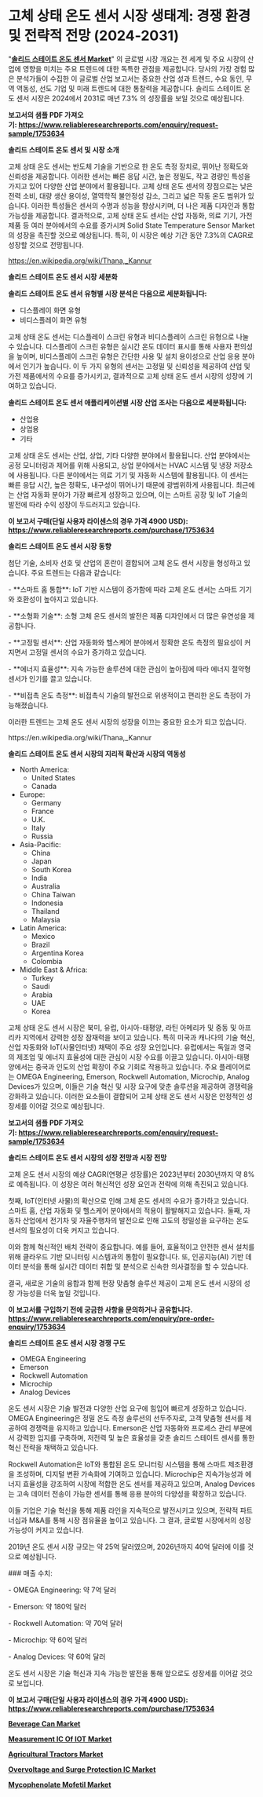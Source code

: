 <p><h1>고체 상태 온도 센서 시장 생태계: 경쟁 환경 및 전략적 전망 (2024-2031)</h1></p><p>"<strong><a href="https://www.reliableresearchreports.com/solid-state-temperature-sensor-r1753634?utm_campaign=105&utm_medium=7&utm_source=Github&utm_content=ia&utm_term=02102024&utm_id=solid-state-temperature-sensor">솔리드 스테이트 온도 센서 Market</a></strong>" 의 글로벌 시장 개요는 전 세계 및 주요 시장의 산업에 영향을 미치는 주요 트렌드에 대한 독특한 관점을 제공합니다. 당사의 가장 경험 많은 분석가들이 수집한 이 글로벌 산업 보고서는 중요한 산업 성과 트렌드, 수요 동인, 무역 역동성, 선도 기업 및 미래 트렌드에 대한 통찰력을 제공합니다. 솔리드 스테이트 온도 센서 시장은 2024에서 2031로 매년 7.3% 의 성장률을 보일 것으로 예상됩니다.</p>
<p><strong>보고서의 샘플 PDF 가져오기:&nbsp;<a href="https://www.reliableresearchreports.com/enquiry/request-sample/1753634?utm_campaign=105&utm_medium=7&utm_source=Github&utm_content=ia&utm_term=02102024&utm_id=solid-state-temperature-sensor">https://www.reliableresearchreports.com/enquiry/request-sample/1753634</a></strong></p>
<p><strong>솔리드 스테이트 온도 센서 및 시장 소개</strong></p>
<p><p>고체 상태 온도 센서는 반도체 기술을 기반으로 한 온도 측정 장치로, 뛰어난 정확도와 신뢰성을 제공합니다. 이러한 센서는 빠른 응답 시간, 높은 정밀도, 작고 경량인 특성을 가지고 있어 다양한 산업 분야에서 활용됩니다. 고체 상태 온도 센서의 장점으로는 낮은 전력 소비, 대량 생산 용이성, 열역학적 불안정성 감소, 그리고 넓은 작동 온도 범위가 있습니다. 이러한 특성들은 센서의 수명과 성능을 향상시키며, 더 나은 제품 디자인과 통합 가능성을 제공합니다. 결과적으로, 고체 상태 온도 센서는 산업 자동화, 의료 기기, 가전 제품 등 여러 분야에서의 수요를 증가시켜 Solid State Temperature Sensor Market의 성장을 촉진할 것으로 예상됩니다. 특히, 이 시장은 예상 기간 동안 7.3%의 CAGR로 성장할 것으로 전망됩니다.</p></p>
<p><a href="https://en.wikipedia.org/wiki/Thana,_Kannur?utm_campaign=105&utm_medium=7&utm_source=Github&utm_content=ia&utm_term=02102024&utm_id=solid-state-temperature-sensor">https://en.wikipedia.org/wiki/Thana,_Kannur</a></p>
<p><strong>솔리드 스테이트 온도 센서 시장 세분화</strong></p>
<p><strong>솔리드 스테이트 온도 센서 유형별 시장 분석은 다음으로 세분화됩니다:</strong></p>
<p><ul><li>디스플레이 화면 유형</li><li>비디스플레이 화면 유형</li></ul></p>
<p><p>고체 상태 온도 센서는 디스플레이 스크린 유형과 비디스플레이 스크린 유형으로 나눌 수 있습니다. 디스플레이 스크린 유형은 실시간 온도 데이터 표시를 통해 사용자 편의성을 높이며, 비디스플레이 스크린 유형은 간단한 사용 및 설치 용이성으로 산업 응용 분야에서 인기가 높습니다. 이 두 가지 유형의 센서는 고정밀 및 신뢰성을 제공하여 산업 및 가전 제품에서의 수요를 증가시키고, 결과적으로 고체 상태 온도 센서 시장의 성장에 기여하고 있습니다.</p></p>
<p><strong>솔리드 스테이트 온도 센서 애플리케이션별 시장 산업 조사는 다음으로 세분화됩니다:</strong></p>
<p><ul><li>산업용</li><li>상업용</li><li>기타</li></ul></p>
<p><p>고체 상태 온도 센서는 산업, 상업, 기타 다양한 분야에서 활용됩니다. 산업 분야에서는 공정 모니터링과 제어를 위해 사용되고, 상업 분야에서는 HVAC 시스템 및 냉장 저장소에 사용됩니다. 다른 분야에서는 의료 기기 및 자동화 시스템에 활용됩니다. 이 센서는 빠른 응답 시간, 높은 정확도, 내구성이 뛰어나기 때문에 광범위하게 사용됩니다. 최근에는 산업 자동화 분야가 가장 빠르게 성장하고 있으며, 이는 스마트 공장 및 IoT 기술의 발전에 따라 수익 성장이 두드러지고 있습니다.</p></p>
<p><strong>이 보고서 구매(단일 사용자 라이센스의 경우 가격 4900 USD): <a href="https://www.reliableresearchreports.com/purchase/1753634?utm_campaign=105&utm_medium=7&utm_source=Github&utm_content=ia&utm_term=02102024&utm_id=solid-state-temperature-sensor">https://www.reliableresearchreports.com/purchase/1753634</a></strong></p>
<p><strong>솔리드 스테이트 온도 센서 시장 동향</strong></p>
<p><p>첨단 기술, 소비자 선호 및 산업의 혼란이 결합되어 고체 온도 센서 시장을 형성하고 있습니다. 주요 트렌드는 다음과 같습니다:</p><p>- **스마트 홈 통합**: IoT 기반 시스템이 증가함에 따라 고체 온도 센서는 스마트 기기와 호환성이 높아지고 있습니다.</p><p>- **소형화 기술**: 소형 고체 온도 센서의 발전은 제품 디자인에서 더 많은 유연성을 제공합니다.</p><p>- **고정밀 센서**: 산업 자동화와 헬스케어 분야에서 정확한 온도 측정의 필요성이 커지면서 고정밀 센서의 수요가 증가하고 있습니다.</p><p>- **에너지 효율성**: 지속 가능한 솔루션에 대한 관심이 높아짐에 따라 에너지 절약형 센서가 인기를 끌고 있습니다.</p><p>- **비접촉 온도 측정**: 비접촉식 기술의 발전으로 위생적이고 편리한 온도 측정이 가능해졌습니다.</p><p>이러한 트렌드는 고체 온도 센서 시장의 성장을 이끄는 중요한 요소가 되고 있습니다.</p></p>
<p>https://en.wikipedia.org/wiki/Thana,_Kannur</p>
<p><strong>솔리드 스테이트 온도 센서 시장의 지리적 확산과 시장의 역동성</strong></p>
<p><ul>
    <li>
        North America:
        <ul>
            <li>United States</li>
            <li>Canada</li>
        </ul>
    </li>
    <li>
        Europe:
        <ul>
            <li>Germany</li>
            <li>France</li>
            <li>U.K.</li>
            <li>Italy</li>
            <li>Russia</li>
        </ul>
    </li>
    <li>
        Asia-Pacific:
        <ul>
            <li>China</li>
            <li>Japan</li>
            <li>South Korea</li>
            <li>India</li>
            <li>Australia</li>
            <li>China Taiwan</li>
            <li>Indonesia</li>
            <li>Thailand</li>
            <li>Malaysia</li>
        </ul>
    </li>
    <li>
        Latin America:
        <ul>
            <li>Mexico</li>
            <li>Brazil</li>
            <li>Argentina Korea</li>
            <li>Colombia</li>
        </ul>
    </li>
    <li>
        Middle East & Africa:
        <ul>
            <li>Turkey</li>
            <li>Saudi</li>
            <li>Arabia</li>
            <li>UAE</li>
            <li>Korea</li>
        </ul>
    </li>
    </ul></p>
<p><p>고체 상태 온도 센서 시장은 북미, 유럽, 아시아-태평양, 라틴 아메리카 및 중동 및 아프리카 지역에서 강력한 성장 잠재력을 보이고 있습니다. 특히 미국과 캐나다의 기술 혁신, 산업 자동화와 IoT(사물인터넷) 채택이 주요 성장 요인입니다. 유럽에서는 독일과 영국의 제조업 및 에너지 효율성에 대한 관심이 시장 수요를 이끌고 있습니다. 아시아-태평양에서는 중국과 인도의 산업 확장이 주요 기회로 작용하고 있습니다. 주요 플레이어로는 OMEGA Engineering, Emerson, Rockwell Automation, Microchip, Analog Devices가 있으며, 이들은 기술 혁신 및 시장 요구에 맞춘 솔루션을 제공하여 경쟁력을 강화하고 있습니다. 이러한 요소들이 결합되어 고체 상태 온도 센서 시장은 안정적인 성장세를 이어갈 것으로 예상됩니다.</p></p>
<p><strong>보고서의 샘플 PDF 가져오기:&nbsp;<a href="https://www.reliableresearchreports.com/enquiry/request-sample/1753634?utm_campaign=105&utm_medium=7&utm_source=Github&utm_content=ia&utm_term=02102024&utm_id=solid-state-temperature-sensor">https://www.reliableresearchreports.com/enquiry/request-sample/1753634</a></strong></p>
<p><strong>솔리드 스테이트 온도 센서 시장의 성장 전망과 시장 전망</strong></p>
<p><p>고체 온도 센서 시장의 예상 CAGR(연평균 성장률)은 2023년부터 2030년까지 약 8%로 예측됩니다. 이 성장은 여러 혁신적인 성장 요인과 전략에 의해 촉진되고 있습니다. </p><p>첫째, IoT(인터넷 사물)의 확산으로 인해 고체 온도 센서의 수요가 증가하고 있습니다. 스마트 홈, 산업 자동화 및 헬스케어 분야에서의 적용이 활발해지고 있습니다. 둘째, 자동차 산업에서 전기차 및 자율주행차의 발전으로 인해 고도의 정밀성을 요구하는 온도 센서의 필요성이 더욱 커지고 있습니다.</p><p>이와 함께 혁신적인 배치 전략이 중요합니다. 예를 들어, 효율적이고 안전한 센서 설치를 위해 클라우드 기반 모니터링 시스템과의 통합이 필요합니다. 또, 인공지능(AI) 기반 데이터 분석을 통해 실시간 데이터 취합 및 분석으로 신속한 의사결정을 할 수 있습니다. </p><p>결국, 새로운 기술의 융합과 함께 현장 맞춤형 솔루션 제공이 고체 온도 센서 시장의 성장 가능성을 더욱 높일 것입니다.</p></p>
<p><strong>이 보고서를 구입하기 전에 궁금한 사항을 문의하거나 공유합니다. <a href="https://www.reliableresearchreports.com/enquiry/pre-order-enquiry/1753634?utm_campaign=105&utm_medium=7&utm_source=Github&utm_content=ia&utm_term=02102024&utm_id=solid-state-temperature-sensor">https://www.reliableresearchreports.com/enquiry/pre-order-enquiry/1753634</a></strong></p>
<p><strong>솔리드 스테이트 온도 센서 시장 경쟁 구도</strong></p>
<p><ul><li>OMEGA Engineering</li><li>Emerson</li><li>Rockwell Automation</li><li>Microchip</li><li>Analog Devices</li></ul></p>
<p><p>온도 센서 시장은 기술 발전과 다양한 산업 요구에 힘입어 빠르게 성장하고 있습니다. OMEGA Engineering은 정밀 온도 측정 솔루션의 선두주자로, 고객 맞춤형 센서를 제공하여 경쟁력을 유지하고 있습니다. Emerson은 산업 자동화와 프로세스 관리 부문에서 강력한 입지를 구축하며, 저전력 및 높은 효율성을 갖춘 솔리드 스테이트 센서를 통한 혁신 전략을 채택하고 있습니다.</p><p>Rockwell Automation은 IoT와 통합된 온도 모니터링 시스템을 통해 스마트 제조환경을 조성하며, 디지털 변환 가속화에 기여하고 있습니다. Microchip은 지속가능성과 에너지 효율성을 강조하여 시장에 적합한 온도 센서를 제공하고 있으며, Analog Devices는 고속 데이터 전송이 가능한 센서를 통해 응용 분야의 다양성을 확장하고 있습니다.</p><p>이들 기업은 기술 혁신을 통해 제품 라인을 지속적으로 발전시키고 있으며, 전략적 파트너십과 M&A를 통해 시장 점유율을 높이고 있습니다. 그 결과, 글로벌 시장에서의 성장 가능성이 커지고 있습니다. </p><p>2019년 온도 센서 시장 규모는 약 25억 달러였으며, 2026년까지 40억 달러에 이를 것으로 예상됩니다.</p><p>### 매출 수치:</p><p>- OMEGA Engineering: 약 7억 달러</p><p>- Emerson: 약 180억 달러</p><p>- Rockwell Automation: 약 70억 달러</p><p>- Microchip: 약 60억 달러</p><p>- Analog Devices: 약 60억 달러 </p><p>온도 센서 시장은 기술 혁신과 지속 가능한 발전을 통해 앞으로도 성장세를 이어갈 것으로 보입니다.</p></p>
<p><strong>이 보고서 구매(단일 사용자 라이센스의 경우 가격 4900 USD): <a href="https://www.reliableresearchreports.com/purchase/1753634?utm_campaign=105&utm_medium=7&utm_source=Github&utm_content=ia&utm_term=02102024&utm_id=solid-state-temperature-sensor">https://www.reliableresearchreports.com/purchase/1753634</a></strong></p>
<p><strong><p><a href="https://www.linkedin.com/pulse/what-emerging-market-trends-beverage-can-detailed-overview-czc2e?utm_campaign=105&utm_medium=7&utm_source=Github&utm_content=ia&utm_term=02102024&utm_id=solid-state-temperature-sensor">Beverage Can Market</a></p><p><a href="https://issuu.com/reportprime-2/docs/measurement-ic-of-iot-market-size-2_c566fdb96b02ce?utm_campaign=105&utm_medium=7&utm_source=Github&utm_content=ia&utm_term=02102024&utm_id=solid-state-temperature-sensor">Measurement IC Of IOT Market</a></p><p><a href="https://www.linkedin.com/pulse/agricultural-tractors-market-investigation-industry-evolution-0xu8f?utm_campaign=105&utm_medium=7&utm_source=Github&utm_content=ia&utm_term=02102024&utm_id=solid-state-temperature-sensor">Agricultural Tractors Market</a></p><p><a href="https://issuu.com/reportprime-2/docs/overvoltage-and-surge-protection-ic_1ada6dd714e4c7?utm_campaign=105&utm_medium=7&utm_source=Github&utm_content=ia&utm_term=02102024&utm_id=solid-state-temperature-sensor">Overvoltage and Surge Protection IC Market</a></p><p><a href="https://github.com/JamesCox407/Market-Research-Report-List-1/blob/main/mycophenolate-mofetil-market.md?utm_campaign=105&utm_medium=7&utm_source=Github&utm_content=ia&utm_term=02102024&utm_id=solid-state-temperature-sensor">Mycophenolate Mofetil Market</a></p></strong></p>
<p></p>